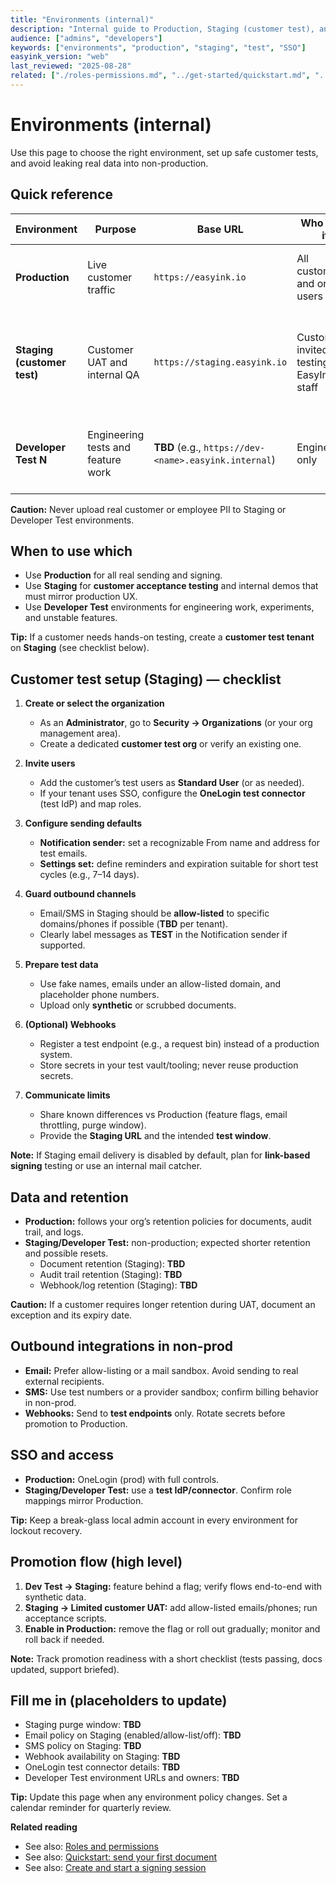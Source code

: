 ```yaml
---
title: "Environments (internal)"
description: "Internal guide to Production, Staging (customer test), and developer test environments."
audience: ["admins", "developers"]
keywords: ["environments", "production", "staging", "test", "SSO"]
easyink_version: "web"
last_reviewed: "2025-08-28"
related: ["./roles-permissions.md", "../get-started/quickstart.md", "../how-to/create-and-send-document.md"]
---
```


# Environments (internal)

Use this page to choose the right environment, set up safe customer tests, and avoid leaking real data into non-production.

## Quick reference

| Environment | Purpose | Base URL | Who uses it | Data policy | Email/SMS | Webhooks | SSO | Notes |
|---|---|---|---|---|---|---|---|---|
| **Production** | Live customer traffic | `https://easyink.io` | All customers and org users | Production data; org retention policies apply | Enabled | Enabled | OneLogin (prod) | Change-managed; monitored. |
| **Staging (customer test)** | Customer UAT and internal QA | `https://staging.easyink.io` | Customers invited for testing; EasyInk staff | **Non-production.** Use synthetic data only. Purge window: **TBD** | **TBD** (recommend allow-list only) | **TBD** (use test endpoints) | OneLogin (test connector) **TBD** | Feature flags may differ from prod. |
| **Developer Test N** | Engineering tests and feature work | **TBD** (e.g., `https://dev-<name>.easyink.internal`) | Engineering only | Non-production; synthetic data only; can reset anytime | Usually disabled/sandboxed | Use test endpoints only | Usually disabled or test IdP | No customer access. |

**Caution:** Never upload real customer or employee PII to Staging or Developer Test environments.

## When to use which

- Use **Production** for all real sending and signing.
- Use **Staging** for **customer acceptance testing** and internal demos that must mirror production UX.
- Use **Developer Test** environments for engineering work, experiments, and unstable features.

**Tip:** If a customer needs hands-on testing, create a **customer test tenant** on **Staging** (see checklist below).

## Customer test setup (Staging) — checklist

1. **Create or select the organization**
   - As an **Administrator**, go to **Security → Organizations** (or your org management area).
   - Create a dedicated **customer test org** or verify an existing one.

2. **Invite users**
   - Add the customer’s test users as **Standard User** (or as needed).
   - If your tenant uses SSO, configure the **OneLogin test connector** (test IdP) and map roles.

3. **Configure sending defaults**
   - **Notification sender:** set a recognizable From name and address for test emails.
   - **Settings set:** define reminders and expiration suitable for short test cycles (e.g., 7–14 days).

4. **Guard outbound channels**
   - Email/SMS in Staging should be **allow-listed** to specific domains/phones if possible (**TBD** per tenant).
   - Clearly label messages as **TEST** in the Notification sender if supported.

5. **Prepare test data**
   - Use fake names, emails under an allow-listed domain, and placeholder phone numbers.
   - Upload only **synthetic** or scrubbed documents.

6. **(Optional) Webhooks**
   - Register a test endpoint (e.g., a request bin) instead of a production system.
   - Store secrets in your test vault/tooling; never reuse production secrets.

7. **Communicate limits**
   - Share known differences vs Production (feature flags, email throttling, purge window).
   - Provide the **Staging URL** and the intended **test window**.

**Note:** If Staging email delivery is disabled by default, plan for **link-based signing** testing or use an internal mail catcher.

## Data and retention

- **Production:** follows your org’s retention policies for documents, audit trail, and logs.
- **Staging/Developer Test:** non-production; expected shorter retention and possible resets.  
  - Document retention (Staging): **TBD**  
  - Audit trail retention (Staging): **TBD**  
  - Webhook/log retention (Staging): **TBD**

**Caution:** If a customer requires longer retention during UAT, document an exception and its expiry date.

## Outbound integrations in non-prod

- **Email:** Prefer allow-listing or a mail sandbox. Avoid sending to real external recipients.
- **SMS:** Use test numbers or a provider sandbox; confirm billing behavior in non-prod.
- **Webhooks:** Send to **test endpoints** only. Rotate secrets before promotion to Production.

## SSO and access

- **Production:** OneLogin (prod) with full controls.  
- **Staging/Developer Test:** use a **test IdP/connector**. Confirm role mappings mirror Production.

**Tip:** Keep a break-glass local admin account in every environment for lockout recovery.

## Promotion flow (high level)

1. **Dev Test → Staging:** feature behind a flag; verify flows end-to-end with synthetic data.  
2. **Staging → Limited customer UAT:** add allow-listed emails/phones; run acceptance scripts.  
3. **Enable in Production:** remove the flag or roll out gradually; monitor and roll back if needed.

**Note:** Track promotion readiness with a short checklist (tests passing, docs updated, support briefed).

## Fill me in (placeholders to update)

- Staging purge window: **TBD**  
- Email policy on Staging (enabled/allow-list/off): **TBD**  
- SMS policy on Staging: **TBD**  
- Webhook availability on Staging: **TBD**  
- OneLogin test connector details: **TBD**  
- Developer Test environment URLs and owners: **TBD**

**Tip:** Update this page when any environment policy changes. Set a calendar reminder for quarterly review.

**Related reading**
- See also: [Roles and permissions](./roles-permissions.md)  
- See also: [Quickstart: send your first document](../get-started/quickstart.md)  
- See also: [Create and start a signing session](../how-to/create-and-send-document.md)
